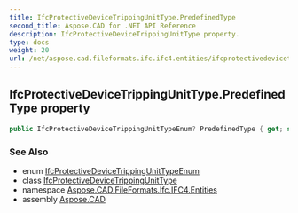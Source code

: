 ```yaml
---
title: IfcProtectiveDeviceTrippingUnitType.PredefinedType
second_title: Aspose.CAD for .NET API Reference
description: IfcProtectiveDeviceTrippingUnitType property. 
type: docs
weight: 20
url: /net/aspose.cad.fileformats.ifc.ifc4.entities/ifcprotectivedevicetrippingunittype/predefinedtype/
---
```

## IfcProtectiveDeviceTrippingUnitType.PredefinedType property

```csharp
public IfcProtectiveDeviceTrippingUnitTypeEnum? PredefinedType { get; set; }
```

### See Also

* enum [IfcProtectiveDeviceTrippingUnitTypeEnum](../../../aspose.cad.fileformats.ifc.ifc4.types/ifcprotectivedevicetrippingunittypeenum/)
* class [IfcProtectiveDeviceTrippingUnitType](../)
* namespace [Aspose.CAD.FileFormats.Ifc.IFC4.Entities](../../../aspose.cad.fileformats.ifc.ifc4.entities/)
* assembly [Aspose.CAD](../../../)


